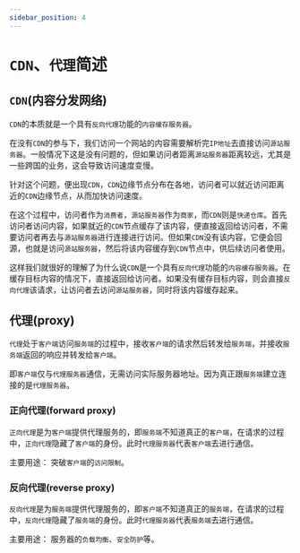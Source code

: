 ```yaml
---
sidebar_position: 4
---
```

# `CDN`、`代理`简述

## `CDN`(内容分发网络)
`CDN`的本质就是一个具有`反向代理`功能的`内容缓存服务器`。

在没有`CDN`的参与下，我们访问一个网站的内容需要解析完`IP地址`去直接访问`源站服务器`。一般情况下这是没有问题的，但如果访问者距离`源站服务器`距离较远，尤其是一些跨国的业务，这会导致访问速度变慢。

针对这个问题，便出现`CDN`，`CDN`边缘节点分布在各地，访问者可以就近访问距离近的`CDN`边缘节点，从而加快访问速度。

在这个过程中，访问者作为`消费者`，`源站服务器`作为`商家`，而`CDN`则是`快递仓库`。首先访问者访问内容，如果就近的`CDN`节点缓存了该内容，便直接返回给访问者，不需要访问者再去与`源站服务器`进行连接进行访问。但如果`CDN`没有该内容，它便会回源，也就是访问`源站服务器`，然后将该内容缓存到`CDN`节点中，供后续访问者使用。

这样我们就很好的理解了为什么说`CDN`是一个具有`反向代理`功能的`内容缓存服务器`。在缓存目标内容的情况下，直接返回给访问者。如果没有缓存目标内容，则会直接`反向代理`该请求，让访问者去访问`源站服务器`，同时将该内容缓存起来。

## 代理(proxy)
`代理`处于`客户端`访问`服务端`的过程中，接收`客户端`的请求然后转发给`服务端`，并接收`服务端`返回的响应并转发给`客户端`。

即`客户端`仅与`代理服务器`通信，无需访问实际服务器地址。因为真正跟`服务端`建立连接的是`代理服务器`。

### 正向代理(forward proxy)
`正向代理`是为`客户端`提供代理服务的，即`服务端`不知道真正的`客户端`，在请求的过程中，`正向代理`隐藏了`客户端`的身份。此时`代理服务器`代表`客户端`去进行通信。

主要用途： 突破`客户端`的`访问限制`。

### 反向代理(reverse proxy)
`反向代理`是为`服务端`提供代理服务的，即`客户端`不知道真正的`服务端`，在请求的过程中，`反向代理`隐藏了`服务端`的身份。此时`代理服务器`代表`服务端`去进行通信。

主要用途： 服务器的`负载均衡`、`安全防护`等。